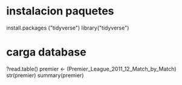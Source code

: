 # instalacion paquetes
install.packages ("tidyverse")
library("tidyverse")

# carga database
?read.table()
premier <- (Premier_League_2011_12_Match_by_Match)
str(premier)
summary(premier)

